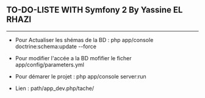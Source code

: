 TO-DO-LISTE WITH Symfony 2 By Yassine EL RHAZI
----------------------------------------------
----------------------------------------------


- Pour Actualiser les shémas de la BD :
    php app/console doctrine:schema:update --force

- Pour modifier l'accée a la BD mofifier le ficher 
    app/config/parameters.yml

- Pour démarer le projet :
    php app/console server:run

- Lien : path/app_dev.php/tache/
